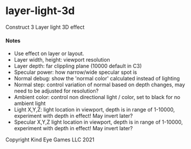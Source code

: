 # layer-light-3d
 Construct 3 Layer light 3D effect

#### Notes
- Use effect on layer or layout.
- Layer width, height: viewport resolution
- Layer depth: far clippling plane (10000 default in C3)
- Specular power: how narrow/wide specular spot is
- Normal debug: show the 'normal color' calculated instead of lighting
- Normal step: control variation of normal based on depth changes, may need to be adjusted for resolution?
- Ambient color: control non directional light / color, set to black for no ambient light
- Light X,Y,Z: light location in viewport, depth is in range of 1-10000, experiment with depth in effect! May invert later?
- Specular X,Y,Z light location in viewport, depth is in range of 1-10000, experiment with depth in effect! May invert later?
 
 Copyright Kind Eye Games LLC 2021

